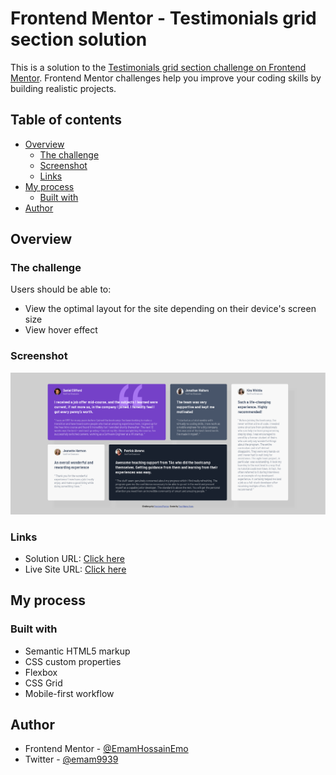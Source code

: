 # Frontend Mentor - Testimonials grid section solution

This is a solution to the [Testimonials grid section challenge on Frontend Mentor](https://www.frontendmentor.io/challenges/testimonials-grid-section-Nnw6J7Un7). Frontend Mentor challenges help you improve your coding skills by building realistic projects.

## Table of contents

- [Overview](#overview)
  - [The challenge](#the-challenge)
  - [Screenshot](#screenshot)
  - [Links](#links)
- [My process](#my-process)
  - [Built with](#built-with)
- [Author](#author)

## Overview

### The challenge

Users should be able to:

- View the optimal layout for the site depending on their device's screen size
- View hover effect

### Screenshot

![Final Solution](./screenshot.jpg)

### Links

- Solution URL: [Click here](https://www.frontendmentor.io/solutions/testimonial-grid-section-_4cDMfNXSl)
- Live Site URL: [Click here](https://emamhossainemo.github.io/testimonial-grid-frontend-mentor-challenge-solution/)

## My process

### Built with

- Semantic HTML5 markup
- CSS custom properties
- Flexbox
- CSS Grid
- Mobile-first workflow

## Author

- Frontend Mentor - [@EmamHossainEmo](https://www.frontendmentor.io/profile/EmamHossainEmo)
- Twitter - [@emam9939](https://www.twitter.com/emam9939)

